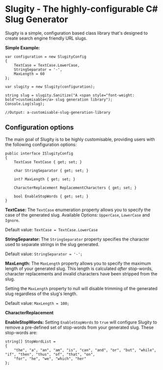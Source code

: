 # Slugity - The highly-configurable C# Slug Generator 

Slugity is a simple, configuration based class library that's designed to create search engine friendly URL slugs.


**Simple Example:**

    var configuration = new SlugityConfig
    {
        TextCase = TextCase.LowerCase,
        StringSeparator = '-',
        MaxLength = 60
    };
    
    var slugity = new Slugity(configuration);
        
    string slug = slugity.Sanitize("A <span style="font-weight: bold">customisable</a> slug generation library");
    Console.Log(slug); 
    
    //Output: a-customisable-slug-generation-library

## Configuration options

The main goal of Slugity is  to be highly customisable, providing users with the following configuration options:

    public interface ISlugityConfig
    {
        TextCase TextCase { get; set; } 
    
        char StringSeparator { get; set; }
    
        int? MaxLength { get; set; }
    
        CharacterReplacement ReplacementCharacters { get; set; }
    
        bool EnableStopWords { get; set; }
    }

**TextCase:** The `TextCase` enumeration property allows you to specify the case of the generated slug.
Available Options: `UpperCase`, `LowerCase` and `Ignore`.

Default value: `TextCase = TextCase.LowerCase`

**StringSeparator:** The `StringSeparator` property specifies the character used to separate strings in the slug generated.

Default value: `StringSeparator = '-';`

**MaxLength:** The `MaxLength` property allows you to specify the maximum length of your generated slug. This length is calculated *after* stop-words, character replacements and invalid characters have been stripped from the slug.

Setting the `MaxLength` property to null will disable trimming of the generated slug regardless of the slug's length.

Default value: `MaxLength = 100;`

**CharacterReplacement**

**EnableStopWords:** Setting `EnableStopWords` to `true` will configure Slugity to remove a pre-defined set of stop-words from your generated slug. These stop-words are:

    string[] StopWordList =
    {
        "the", "a", "an", "am", "is", "can", "and", "or", "but", "while", "if", "then", "thus", "of", "that", "on",
        "for", "he", "we", "which", "her"
    };
